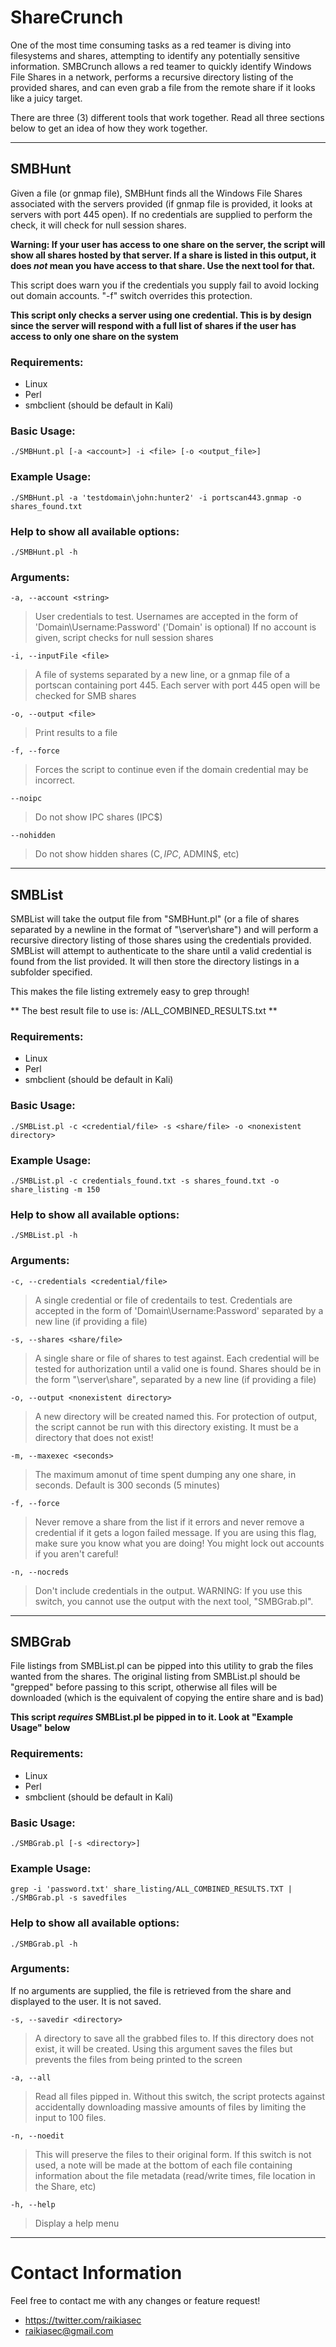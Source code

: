 ShareCrunch
======

One of the most time consuming tasks as a red teamer is diving into filesystems
and shares, attempting to identify any potentially sensitive information.
SMBCrunch allows a red teamer to quickly identify Windows File Shares in a
network, performs a recursive directory listing of the provided shares, and can
even grab a file from the remote share if it looks like a juicy target.


There are three (3) different tools that work together.  Read all three sections
below to get an idea of how they work together.

---------------------------------

## SMBHunt

Given a file (or gnmap file), SMBHunt finds all the Windows File Shares
associated with the servers provided (if gnmap file is provided, it looks at
servers with port 445 open).  If no credentials are supplied to perform the
check, it will check for null session shares.

**Warning: If your user has access to one share on the server, the script will
show all shares hosted by that server. If a share is listed in this output, it
does _not_ mean you have access to that share.  Use the next tool for that.**

This script does warn you if the credentials you supply fail to avoid locking
out domain accounts.  "-f" switch overrides this protection.

**This script only checks a server using one credential.  This is by design
since the server will respond with a full list of shares if the user has access
to only one share on the system**

### Requirements:

* Linux
* Perl
* smbclient (should be default in Kali)

### Basic Usage:

    ./SMBHunt.pl [-a <account>] -i <file> [-o <output_file>]

### Example Usage:

    ./SMBHunt.pl -a 'testdomain\john:hunter2' -i portscan443.gnmap -o shares_found.txt

### Help to show all available options:

    ./SMBHunt.pl -h

### Arguments:

    -a, --account <string>

> User credentials to test. Usernames are accepted in the form of
'Domain\Username:Password' ('Domain\' is optional)
If no account is given, script checks for null session shares

    -i, --inputFile <file>

> A file of systems separated by a new line, or a gnmap file of a portscan
containing port 445.  Each server with port 445 open will be checked for SMB
shares

    -o, --output <file>
    
> Print results to a file

    -f, --force

> Forces the script to continue even if the domain credential may be
incorrect.

    --noipc

> Do not show IPC shares (IPC$)

    --nohidden

> Do not show hidden shares (C$, IPC$, ADMIN$, etc)


---------------------------------


## SMBList

SMBList will take the output file from "SMBHunt.pl" (or a file of shares separated by a newline in the format of "\\server\share") and will perform a recursive directory listing of those shares using the credentials provided.  SMBList will attempt to authenticate to the share until a valid credential is found from the list provided.  It will then store the directory listings in a subfolder specified.

This makes the file listing extremely easy to grep through!

** The best result file to use is:  <directory>/ALL_COMBINED_RESULTS.txt **

### Requirements:

* Linux
* Perl
* smbclient (should be default in Kali)

### Basic Usage:

    ./SMBList.pl -c <credential/file> -s <share/file> -o <nonexistent directory>

### Example Usage:

    ./SMBList.pl -c credentials_found.txt -s shares_found.txt -o share_listing -m 150

### Help to show all available options:

    ./SMBList.pl -h

### Arguments:

    -c, --credentials <credential/file>

> A single credential or file of credentails to test. Credentials are accepted in the form of 'Domain\Username:Password' separated by a new line (if providing a file)

    -s, --shares <share/file>

> A single share or file of shares to test against. Each credential will be tested for authorization until a valid one is found. Shares should be in the form "\\server\share", separated by a new line (if providing a file)

    -o, --output <nonexistent directory>

> A new directory will be created named this. For protection of output, the script cannot be run with this directory existing. It must be a directory that does not exist!


    -m, --maxexec <seconds>

> The maximum amonut of time spent dumping any one share, in seconds. Default is 300 seconds (5 minutes)

    -f, --force

> Never remove a share from the list if it errors and never remove a credential if it gets a logon failed message. If you are using this flag, make sure you know what you are doing!  You might lock out accounts if you aren't careful!

    -n, --nocreds

> Don't include credentials in the output.  WARNING: If you use this switch, you cannot use the output with the next tool, "SMBGrab.pl".


---------------------------------


## SMBGrab

File listings from SMBList.pl can be pipped into this utility to grab the files wanted from the shares.  The original listing from SMBList.pl should be "grepped" before passing to this script, otherwise all files will be downloaded (which is the equivalent of copying the entire share and is bad)

**This script _requires_ SMBList.pl be pipped in to it.  Look at "Example Usage" below**

### Requirements:

* Linux
* Perl
* smbclient (should be default in Kali)

### Basic Usage:

    ./SMBGrab.pl [-s <directory>]

### Example Usage:

    grep -i 'password.txt' share_listing/ALL_COMBINED_RESULTS.TXT | ./SMBGrab.pl -s savedfiles

### Help to show all available options:

    ./SMBGrab.pl -h

### Arguments:

If no arguments are supplied, the file is retrieved from the share and displayed to the user.  It is not saved.

    -s, --savedir <directory>

> A directory to save all the grabbed files to. If this directory does not exist, it will be created.  Using this argument saves the files but prevents the files from being printed to the screen

    -a, --all

> Read all files pipped in.  Without this switch, the script protects against accidentally downloading massive amounts of files by limiting the input to 100 files.

    -n, --noedit

> This will preserve the files to their original form. If this switch is not used, a note will be made at the bottom of each file containing information about the file metadata (read/write times, file location in the Share, etc)

    -h, --help

> Display a help menu


---------------------------------


# Contact Information

Feel free to contact me with any changes or feature request!
* https://twitter.com/raikiasec
* raikiasec@gmail.com



